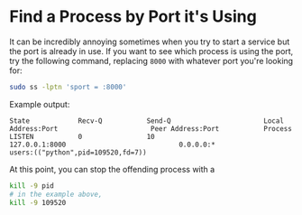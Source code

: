 # Find a Process by Port it's Using

It can be incredibly annoying sometimes when you try to start a service but the port is already in use. If you want to see which process is using the port, try the following command, replacing `8000` with whatever port you're looking for:

```bash
sudo ss -lptn 'sport = :8000'
```

Example output:

```console
State            Recv-Q           Send-Q                       Local Address:Port                       Peer Address:Port           Process           
LISTEN           0                10                               127.0.0.1:8000                            0.0.0.0:*               users:(("python",pid=109520,fd=7))
```

At this point, you can stop the offending process with a 

```bash
kill -9 pid
# in the example above,
kill -9 109520
```